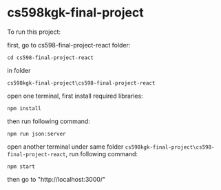 # cs598kgk-final-project
To run this project:

first, go to cs598-final-project-react folder:

`cd cs598-final-project-react`

in folder

`cs598kgk-final-project\cs598-final-project-react`

open one terminal, first install required libraries:

`npm install`

then run following command:

`npm run json:server`

open another terminal under same folder `cs598kgk-final-project\cs598-final-project-react`, run following command:

`npm start`

then go to "http://localhost:3000/"
